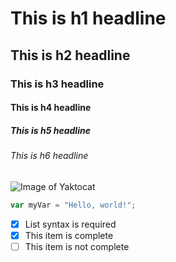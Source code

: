 # This is h1 headline
## This is h2 headline
### This is h3 headline
#### This is h4 headline
##### This is h5 headline
###### This is h6 headline

![Image of Yaktocat](https://octodex.github.com/images/yaktocat.png)

``` javascript
var myVar = "Hello, world!";
```

- [x] List syntax is required
- [x] This item is complete
- [ ] This item is not complete
